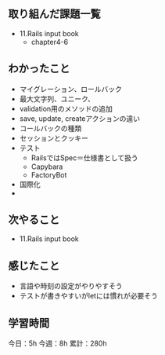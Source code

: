 ## 取り組んだ課題一覧

- 11.Rails input book
  - chapter4-6

## わかったこと

- マイグレーション、ロールバック
- 最大文字列、ユニーク、
- validation用のメソッドの追加
- save, update, createアクションの違い
- コールバックの種類
- セッションとクッキー
- テスト
  - RailsではSpec＝仕様書として扱う
  - Capybara
  - FactoryBot
- 国際化
- 

## 次やること

- 11.Rails input book

## 感じたこと

- 言語や時刻の設定がやりやすそう
- テストが書きやすいがletには慣れが必要そう

## 学習時間

今日：5h
今週：8h
累計：280h
